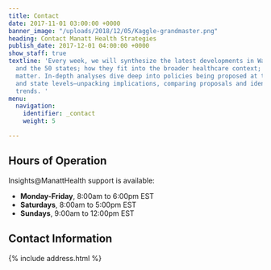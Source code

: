 ```yaml
---
title: Contact
date: 2017-11-01 03:00:00 +0000
banner_image: "/uploads/2018/12/05/Kaggle-grandmaster.png"
heading: Contact Manatt Health Strategies
publish_date: 2017-12-01 04:00:00 +0000
show_staff: true
textline: 'Every week, we will synthesize the latest developments in Washington, D.C.,
  and the 50 states; how they fit into the broader healthcare context; and why they
  matter. In-depth analyses dive deep into policies being proposed at the federal
  and state levels—unpacking implications, comparing proposals and identifying national
  trends. '
menu:
  navigation:
    identifier: _contact
    weight: 5

---
```

## Hours of Operation

Insights@ManattHealth support is available:

* **Monday-Friday**, 8:00am to 6:00pm EST
* **Saturdays**, 8:00am to 5:00pm EST
* **Sundays**, 9:00am to 12:00pm EST

## Contact Information

{% include address.html %}